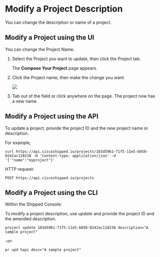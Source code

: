 # Modify a Project Description

You can change the description or name of a project.



## Modify a Project using the UI

You can change the Project Name.

1. Select the Project you want to update, then click the Project tab.

	The **Compose Your Project** page appears.

2. Click the Project name, then make the change you want.

	![](posts/files/shipped-manage-projects/assets/modify-project.png)


3. Tab out of the field or click anywhere on the page. The project now has a new name.




## Modify a Project using the API

To update a project, provide the project ID and the new project name or description.

For example,

	curl https://api.ciscoshipped.io/projects/183d5961-71f5-11e5-b058-0242ac110238 -H 'Content-type: application/json' -d '{'"name":"myproject"}'

HTTP request:
	
	POST https://api.ciscoshipped.io/projects




## Modify a Project using the CLI

Within the Shipped Console:

To modify a project description, use *update* and provide the project ID and the amended description.
	
	project update 183d5961-71f5-11e5-b058-0242ac110238 description="A sample project"

*-or-*

	pr upd %api desc="A sample project"


